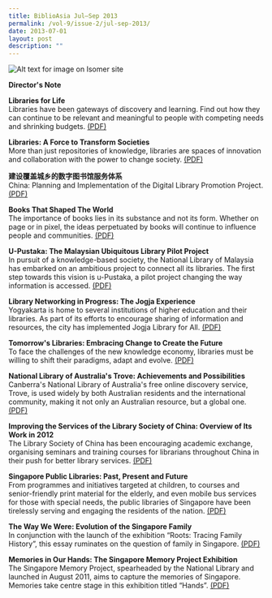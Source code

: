 ```yaml
---
title: BiblioAsia Jul–Sep 2013
permalink: /vol-9/issue-2/jul-sep-2013/
date: 2013-07-01
layout: post
description: ""
---
```

![Alt text for image on Isomer site](/images/covers/ba9-2.jpg)

<a style="text-decoration: none; font-weight: bold;" href="https://biblioasia.nlb.gov.sg/vol-9/issue-2/jul-sep-2013/director-note/">Director's Note</a>

<a style="text-decoration: none; font-weight: bold;" href="/vol-9/issue-2/jul-sep-2013/libraries-life/">Libraries for Life</a><br>Libraries have been gateways of discovery and learning. Find out how they can continue to be relevant and meaningful to people with competing needs and shrinking budgets. [(PDF)](/files/pdf/vol-9/issue-2/v9-issue2_LibrariesforLife.pdf)

<a style="text-decoration: none; font-weight: bold;" href="/vol-9/issue-2/jul-sep-2013/libraries-transform-societies/">Libraries: A Force to Transform Societies</a><br>More than just repositories of knowledge, libraries are spaces of innovation and collaboration with the power to change society. [(PDF)](/files/pdf/vol-9/issue-2/v9-issue2_LibrariesSocieties.pdf)

<a style="text-decoration: none; font-weight: bold;" href="/vol-9/issue-2/jul-sep-2013/china-planning-digital-library/">建设覆盖城乡的数字图书馆服务体系</a><br>
China: Planning and Implementation of the Digital Library Promotion Project. [(PDF)](/files/pdf/vol-9/issue-2/v9-issue2_ChinaPlanning.pdf)

<a style="text-decoration: none; font-weight: bold;" href="/vol-9/issue-2/jul-sep-2013/books-shaped-world/">Books That Shaped The World</a><br>The importance of books lies in its substance and not its form. Whether on page or in pixel, the ideas perpetuated by books will continue to influence people and communities. [(PDF)](/files/pdf/vol-9/issue-2/v9-issue2_BooksWorld.pdf)

<a style="text-decoration: none; font-weight: bold;" href="/vol-9/issue-2/jul-sep-2013/malaysian-pustaka-library-project/">U-Pustaka: The Malaysian Ubiquitous Library Pilot Project</a><br>In pursuit of a knowledge-based society, the National Library of Malaysia has embarked on an ambitious project to connect all its libraries. The first step towards this vision is u-Pustaka, a pilot project changing the way information is accessed. [(PDF)](/files/pdf/vol-9/issue-2/v9-issue2_uPustaka.pdf)

<a style="text-decoration: none; font-weight: bold;" href="/vol-9/issue-2/jul-sep-2013/library-networking-jogja/">Library Networking in Progress: The Jogja Experience</a><br>Yogyakarta is home to several institutions of higher education and their libraries. As part of its efforts to encourage sharing of information and resources, the city has implemented Jogja Library for All. [(PDF)](/files/pdf/vol-9/issue-2/v9-issue2_JogjaExperience.pdf)

<a style="text-decoration: none; font-weight: bold;" href="/vol-9/issue-2/jul-sep-2013/tomorrow-libraries-change/">Tomorrow's Libraries: Embracing Change to Create the Future</a><br>To face the challenges of the new knowledge economy, libraries must be willing to shift their paradigms, adapt and evolve. [(PDF)](/files/pdf/vol-9/issue-2/v9-issue2_TomorrowLibraries.pdf)

<a style="text-decoration: none; font-weight: bold;" href="/vol-9/issue-2/jul-sep-2013/australia-library-trove/">National Library of Australia's Trove: Achievements and Possibilities</a><br>Canberra's National Library of Australia's free online discovery service, Trove, is used widely by both Australian residents and the international community, making it not only an Australian resource, but a global one. [(PDF)](/files/pdf/vol-9/issue-2/v9-issue2_AustraliaTrove.pdf)

<a style="text-decoration: none; font-weight: bold;" href="/vol-9/issue-2/jul-sep-2013/lsc-services-overview/">Improving the Services of the Library Society of China: Overview of Its Work in 2012</a><br>
The Library Society of China has been encouraging academic exchange, organising seminars and training courses for librarians throughout China in their push for better library services. [(PDF)](/files/pdf/vol-9/issue-2/v9-issue2_LibraryChina.pdf)

<a style="text-decoration: none; font-weight: bold;" href="//vol-9/issue-2/jul-sep-2013/public-libraries-past-present-future/">Singapore Public Libraries: Past, Present and Future</a><br>
From programmes and initiatives targeted at children, to courses and senior-friendly print material for the elderly, and even mobile bus services for those with special needs, the public libraries of Singapore have been tirelessly serving and engaging the residents of the nation. [(PDF)](/files/pdf/vol-9/issue-2/v9-issue2_PublicLibraries.pdf)

<a style="text-decoration: none; font-weight: bold;" href="//vol-9/issue-2/jul-sep-2013/singapore-family-evolution/">The Way We Were: Evolution of the Singapore Family</a><br>In conjunction with the launch of the exhibition “Roots: Tracing Family History”, this essay ruminates on the question of family in Singapore. [(PDF)](/files/pdf/vol-9/issue-2/v9-issue2_SingaporeFamily.pdf)

<a style="text-decoration: none; font-weight: bold;" href="/vol-9/issue-2/jul-sep-2013/singapore-memories-hand/">Memories in Our Hands: The Singapore Memory Project Exhibition</a><br>The Singapore Memory Project, spearheaded by the National Library and launched in August 2011, aims to capture the memories of Singapore. Memories take centre stage in this exhibition titled “Hands”. [(PDF)](/files/pdf/vol-9/issue-2/v9-issue2_MemoriesHands.pdf)